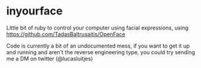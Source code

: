 # inyourface

Little bit of ruby to control your computer using facial expressions, using https://github.com/TadasBaltrusaitis/OpenFace

Code is currently a bit of an undocumented mess, if you want to get it up and running and aren't the reverse engineering type, you could try sending me a DM on twitter (@lucasluitjes)
